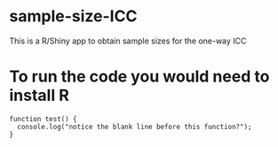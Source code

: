 # sample-size-ICC
 This is a R/Shiny app to obtain sample sizes for the one-way ICC

# To run the code you would need to install R
```
function test() {
  console.log("notice the blank line before this function?");
}
```

